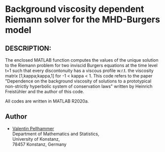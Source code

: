# Background viscosity dependent Riemann solver for the MHD-Burgers model


## DESCRIPTION:
The enclosed MATLAB function computes the values of the unique solution to the Riemann problem for two inviscid Burgers equations at the time level
t=1 such that every discontonuity has a viscous profile w.r.t. the viscosity matrix [1,kappa;kappa,1] for -1 &lt; kappa &lt; 1.
This code refers to the paper "Dependence on the background viscosity of solutions to a prototypical non-strictly hyperbolic system of conservation laws"
written by Heinrich Freistühler and the author of this code.

All codes are written in MATLAB R2020a.


## Author
+ [Valentin Pellhammer](http://www.math.uni-konstanz.de/~pellhammer/)  
 Department of Mathematics and Statistics,  
 University of Konstanz,  
 78457 Konstanz, Germany

